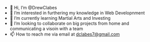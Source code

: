 - 👋 Hi, I’m @DrewClabes
- 👀 I’m interested in furthering my knowledge in Web Developnment 
- 🌱 I’m currently learning Martial Arts and Investing
- 💞️ I’m looking to collaborate on big projects from home and communicating a visoin with a team
- 📫 How to reach me via email at dclabes7@gmail.com

<!---
DrewClabes/DrewClabes is a ✨ special ✨ repository because its `README.md` (this file) appears on your GitHub profile.
You can click the Preview link to take a look at your changes.
--->
